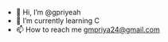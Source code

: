 - 👋 Hi, I’m @gpriyeah
- 🌱 I’m currently learning C
- 📫 How to reach me gmpriya24@gmail.com

<!---
gpriyeah/gpriyeah is a ✨ special ✨ repository because its `README.md` (this file) appears on your GitHub profile.
You can click the Preview link to take a look at your changes.
--->
